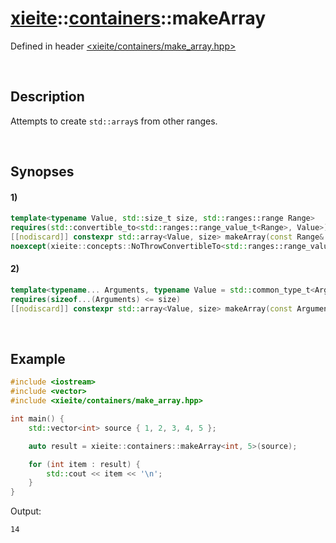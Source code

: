 # [xieite](../../xieite.md)\:\:[containers](../../containers.md)\:\:makeArray
Defined in header [<xieite/containers/make_array.hpp>](../../../include/xieite/containers/make_array.hpp)

&nbsp;

## Description
Attempts to create `std::array`s from other ranges.

&nbsp;

## Synopses
#### 1)
```cpp
template<typename Value, std::size_t size, std::ranges::range Range>
requires(std::convertible_to<std::ranges::range_value_t<Range>, Value>)
[[nodiscard]] constexpr std::array<Value, size> makeArray(const Range& range)
noexcept(xieite::concepts::NoThrowConvertibleTo<std::ranges::range_value_t<Range>, Value>);
```
#### 2)
```cpp
template<typename... Arguments, typename Value = std::common_type_t<Arguments...>, std::size_t size = sizeof...(Values)>
requires(sizeof...(Arguments) <= size)
[[nodiscard]] constexpr std::array<Value, size> makeArray(const Arguments&... values) noexcept;
```

&nbsp;

## Example
```cpp
#include <iostream>
#include <vector>
#include <xieite/containers/make_array.hpp>

int main() {
    std::vector<int> source { 1, 2, 3, 4, 5 };

    auto result = xieite::containers::makeArray<int, 5>(source);

    for (int item : result) {
        std::cout << item << '\n';
    }
}
```
Output:
```
14
```
